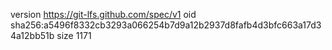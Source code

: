 version https://git-lfs.github.com/spec/v1
oid sha256:a5496f8332cb3293a066254b7d9a12b2937d8fafb4d3bfc663a17d34a12bb51b
size 1171

